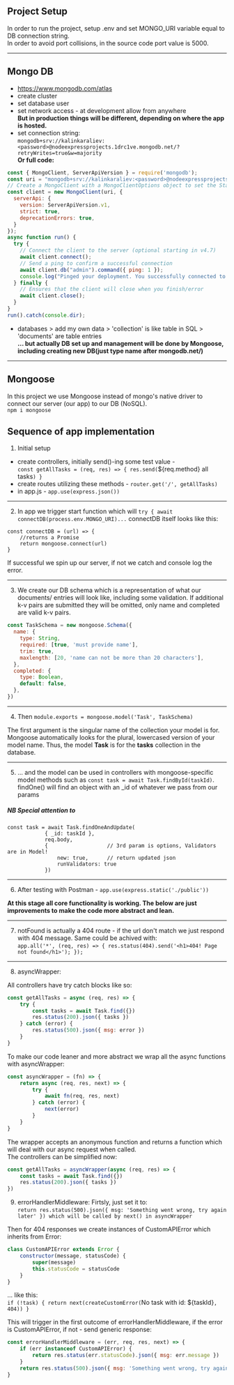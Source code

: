## Project Setup

In order to run the project, setup .env and set MONGO_URI variable equal to DB connection string.  
In order to avoid port collisions, in the source code port value is 5000.

---

## Mongo DB

- <https://www.mongodb.com/atlas>
- create cluster
- set database user
- set network access - at development allow from anywhere  
**But in production things will be different, depending on where the app is hosted.**
- set connection string:  
```mongodb+srv://kalinkaraliev:<password>@nodeexpressprojects.1drc1ve.mongodb.net/?retryWrites=true&w=majority```  
**Or full code:**

```javascript
const { MongoClient, ServerApiVersion } = require('mongodb');
const uri = "mongodb+srv://kalinkaraliev:<password>@nodeexpressprojects.1drc1ve.mongodb.net/?retryWrites=true&w=majority";
// Create a MongoClient with a MongoClientOptions object to set the Stable API version
const client = new MongoClient(uri, {
  serverApi: {
    version: ServerApiVersion.v1,
    strict: true,
    deprecationErrors: true,
  }
});
async function run() {
  try {
    // Connect the client to the server (optional starting in v4.7)
    await client.connect();
    // Send a ping to confirm a successful connection
    await client.db("admin").command({ ping: 1 });
    console.log("Pinged your deployment. You successfully connected to MongoDB!");
  } finally {
    // Ensures that the client will close when you finish/error
    await client.close();
  }
}
run().catch(console.dir);
```

- databases > add my own data > 'collection' is like  table in SQL > 'documents' are table entries  
**... but actually DB set up and management will be done by Mongoose, including creating new DB(just type name after mongodb.net/)**  

---

## Mongoose  

In this project we use Mongoose instead of mongo's native driver to connect our server (our app) to our DB (NoSQL).  
`npm i mongoose`  

## Sequence of app implementation

1. Initial setup

- create controllers, initially send()-ing some test value -  
`const getAllTasks = (req, res) => {
    res.send(`${req.method} all tasks`)
}`
- create routes utilizing these methods - `router.get('/', getAllTasks)`
- in app.js - `app.use(express.json())`

---

2. In app we trigger start function which will `try { await connectDB(process.env.MONGO_URI)...`
connectDB itself looks like this:  

```
const connectDB = (url) => {
    //returns a Promise
    return mongoose.connect(url)
}
```

If successful we spin up our server, if not we catch and console log the error.  

---

3. We create our DB schema which is a representation of what our documents/ entries will look like, including some validation. If additional k-v pairs are submitted they will be omitted, only name and completed are valid k-v pairs.

```javascript
const TaskSchema = new mongoose.Schema({
  name: {
    type: String,
    required: [true, 'must provide name'],
    trim: true,
    maxlength: [20, 'name can not be more than 20 characters'],
  },
  completed: {
    type: Boolean,
    default: false,
  },
})
```

---

4. Then `module.exports = mongoose.model('Task', TaskSchema)`

The first argument is the singular name of the collection your model is for. Mongoose automatically looks for the plural, lowercased version of your model name. Thus, the model **Task** is for the **tasks** collection in the database.

---

5. ... and the model can be used in controllers with mongoose-specific model methods such as `const task = await Task.findById(taskId)`.
findOne() will find an object with an _id of whatever we pass from our params

##### NB Special attention to

```
const task = await Task.findOneAndUpdate(
            { _id: taskId },
            req.body,
            {                   // 3rd param is options, Validators are in Model!
                new: true,      // return updated json
                runValidators: true
            })
```

---

6. After testing with Postman - `app.use(express.static('./public'))`  

**At this stage all core functionality is working.
The below are just improvements to make the code more abstract and lean.**

---

7. notFound is actually a 404 route - if the url don't match we just respond with 404 message. Same could be achived with:  
`
app.all('*', (req, res) => {
  res.status(404).send('<h1>404! Page not found</h1>');
});
`

---

8. asyncWrapper:

All controllers have try catch blocks like so:

```javascript
const getAllTasks = async (req, res) => {
    try {
        const tasks = await Task.find({})
        res.status(200).json({ tasks })
    } catch (error) {
        res.status(500).json({ msg: error })
    }
}
```

To make our code leaner and more abstract we wrap all the async functions with asyncWrapper:

```javascript
const asyncWrapper = (fn) => {
    return async (req, res, next) => {
        try {
            await fn(req, res, next)
        } catch (error) {
            next(error)
        }
    }
}
```

The wrapper accepts an anonymous function and returns a function which will deal with our async request when called.  
The controllers can be simplified now:

```javascript
const getAllTasks = asyncWrapper(async (req, res) => {
    const tasks = await Task.find({})
    res.status(200).json({ tasks })
})
```

9. errorHandlerMiddleware:
Firtsly, just set it to:  
`return res.status(500).json({ msg: 'Something went wrong, try again later' })
which will be called by next() in asyncWrapper
`

Then for 404 responses we create instances of CustomAPIError which inherits from Error:

```javascript
class CustomAPIError extends Error {
    constructor(message, statusCode) {
        super(message)
        this.statusCode = statusCode
    }
}
```

... like this:  
`if (!task) {
        return next(createCustomError(`No task with id: ${taskId}`, 404))
    }`
    
This will trigger in the first outcome of errorHandlerMiddleware, if the error is CustomAPIError, if not - send generic response:

```javascript
const errorHandlerMiddleware = (err, req, res, next) => {
    if (err instanceof CustomAPIError) {
        return res.status(err.statusCode).json({ msg: err.message })
    }
    return res.status(500).json({ msg: 'Something went wrong, try again later' })
}
```